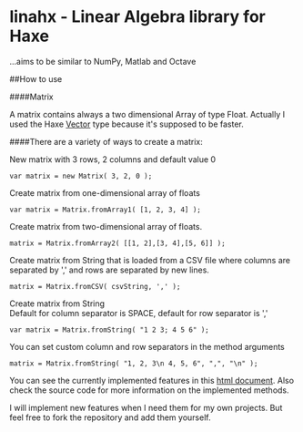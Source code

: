 # linahx - Linear Algebra library for Haxe

...aims to be similar to NumPy, Matlab and Octave

##How to use

####Matrix

A matrix contains always a two dimensional Array of type Float. Actually I used the Haxe [Vector<Float>](http://api.haxe.org/haxe/ds/Vector.html) type because it's supposed to be faster.

####There are a variety of ways to create a matrix:

New matrix with 3 rows, 2 columns and default value 0

    var matrix = new Matrix( 3, 2, 0 );

Create matrix from one-dimensional array of floats

    var matrix = Matrix.fromArray1( [1, 2, 3, 4] );


Create matrix from two-dimensional array of floats.

    matrix = Matrix.fromArray2( [[1, 2],[3, 4],[5, 6]] );


Create matrix from String that is loaded from a CSV file where columns are separated by ',' and rows are separated by new lines.

    matrix = Matrix.fromCSV( csvString, ',' );

Create matrix from String  
Default for column separator is SPACE, default for row separator is ','

    var matrix = Matrix.fromString( "1 2 3; 4 5 6" );

You can set custom column and row separators in the method arguments

    matrix = Matrix.fromString( "1, 2, 3\n 4, 5, 6", ",", "\n" );


You can see the currently implemented features in this [html document](https://github.com/ustutz/linahx/blob/master/documentation/index.html).
Also check the source code for more information on the implemented methods.

I will implement new features when I need them for my own projects. But feel free to fork the repository and add them yourself.

